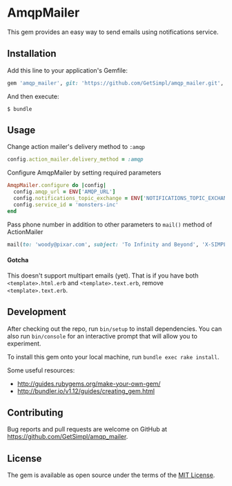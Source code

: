 # AmqpMailer

This gem provides an easy way to send emails using notifications service.   

## Installation

Add this line to your application's Gemfile:

```ruby
gem 'amqp_mailer', git: 'https://github.com/GetSimpl/amqp_mailer.git', tag: '<use latest>'
```

And then execute:

    $ bundle

## Usage

Change action mailer's delivery method to `:amqp`

```ruby
config.action_mailer.delivery_method = :amqp
```

Configure AmqpMailer by setting required parameters

```ruby
AmqpMailer.configure do |config|
  config.amqp_url = ENV['AMQP_URL']
  config.notifications_topic_exchange = ENV['NOTIFICATIONS_TOPIC_EXCHANGE']
  config.service_id = 'monsters-inc'
end
```

Pass phone number in addition to other parameters to `mail()` method of ActionMailer 

```ruby
mail(to: 'woody@pixar.com', subject: 'To Infinity and Beyond', 'X-SIMPL-USER-ID': user_id, 'X-SIMPL-PHONE-NUMBER': phone_number)
```

#### Gotcha

This doesn't support multipart emails (yet). That is if you have both `<template>.html.erb` and `<template>.text.erb`, remove `<template>.text.erb`.

## Development

After checking out the repo, run `bin/setup` to install dependencies. You can also run `bin/console` for an interactive prompt that will allow you to experiment.

To install this gem onto your local machine, run `bundle exec rake install`. 

Some useful resources:
- http://guides.rubygems.org/make-your-own-gem/
- http://bundler.io/v1.12/guides/creating_gem.html

## Contributing

Bug reports and pull requests are welcome on GitHub at https://github.com/GetSimpl/amqp_mailer.

## License

The gem is available as open source under the terms of the [MIT License](https://opensource.org/licenses/MIT).
